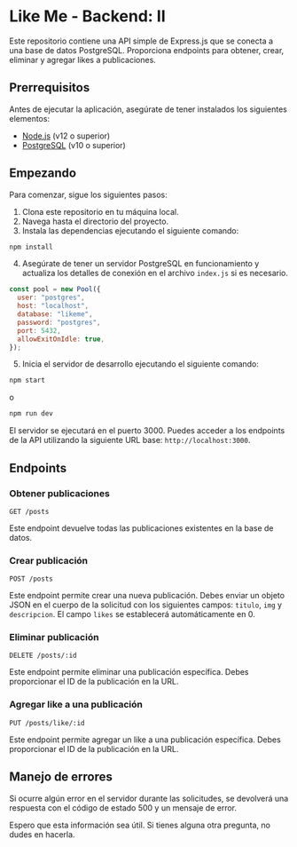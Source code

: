 # Like Me - Backend: II

Este repositorio contiene una API simple de Express.js que se conecta a una base de datos PostgreSQL. Proporciona endpoints para obtener, crear, eliminar y agregar likes a publicaciones.

## Prerrequisitos

Antes de ejecutar la aplicación, asegúrate de tener instalados los siguientes elementos:

- [Node.js](https://nodejs.org) (v12 o superior)
- [PostgreSQL](https://www.postgresql.org/) (v10 o superior)

## Empezando

Para comenzar, sigue los siguientes pasos:

1. Clona este repositorio en tu máquina local.
2. Navega hasta el directorio del proyecto.
3. Instala las dependencias ejecutando el siguiente comando:

```bash
npm install
```

4. Asegúrate de tener un servidor PostgreSQL en funcionamiento y actualiza los detalles de conexión en el archivo `index.js` si es necesario.

```javascript
const pool = new Pool({
  user: "postgres",
  host: "localhost",
  database: "likeme",
  password: "postgres",
  port: 5432,
  allowExitOnIdle: true,
});
```

5. Inicia el servidor de desarrollo ejecutando el siguiente comando:

```bash
npm start
```
o
```bash
npm run dev
```

El servidor se ejecutará en el puerto 3000. Puedes acceder a los endpoints de la API utilizando la siguiente URL base: `http://localhost:3000`.

## Endpoints

### Obtener publicaciones

```
GET /posts
```

Este endpoint devuelve todas las publicaciones existentes en la base de datos.

### Crear publicación

```
POST /posts
```

Este endpoint permite crear una nueva publicación. Debes enviar un objeto JSON en el cuerpo de la solicitud con los siguientes campos: `titulo`, `img` y `descripcion`. El campo `likes` se establecerá automáticamente en 0.

### Eliminar publicación

```
DELETE /posts/:id
```

Este endpoint permite eliminar una publicación específica. Debes proporcionar el ID de la publicación en la URL.

### Agregar like a una publicación

```
PUT /posts/like/:id
```

Este endpoint permite agregar un like a una publicación específica. Debes proporcionar el ID de la publicación en la URL.

## Manejo de errores

Si ocurre algún error en el servidor durante las solicitudes, se devolverá una respuesta con el código de estado 500 y un mensaje de error.

Espero que esta información sea útil. Si tienes alguna otra pregunta, no dudes en hacerla.
